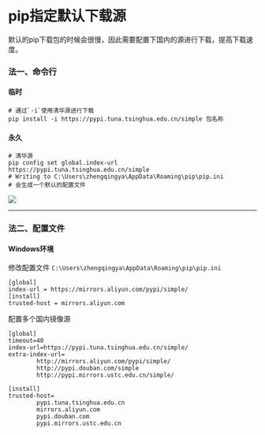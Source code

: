 # pip指定默认下载源

默认的pip下载包的时候会很慢，因此需要配置下国内的源进行下载，提高下载速度。

### 法一、命令行

#### 临时

```shell
# 通过`-i`使用清华源进行下载
pip install -i https://pypi.tuna.tsinghua.edu.cn/simple 包名称
```

#### 永久

```shell
# 清华源
pip config set global.index-url https://pypi.tuna.tsinghua.edu.cn/simple
# Writing to C:\Users\zhengqingya\AppData\Roaming\pip\pip.ini
# 会生成一个默认的配置文件
```

![](images/pip-ini.png)

---

### 法二、配置文件

#### Windows环境

修改配置文件 `C:\Users\zhengqingya\AppData\Roaming\pip\pip.ini`

```shell
[global]
index-url = https://mirrors.aliyun.com/pypi/simple/
[install]
trusted-host = mirrors.aliyun.com
```

配置多个国内镜像源

```shell
[global]
timeout=40
index-url=https://pypi.tuna.tsinghua.edu.cn/simple/
extra-index-url=
        http://mirrors.aliyun.com/pypi/simple/
        http://pypi.douban.com/simple
        http://pypi.mirrors.ustc.edu.cn/simple/

[install]
trusted-host=
        pypi.tuna.tsinghua.edu.cn
        mirrors.aliyun.com
        pypi.douban.com
        pypi.mirrors.ustc.edu.cn
```
